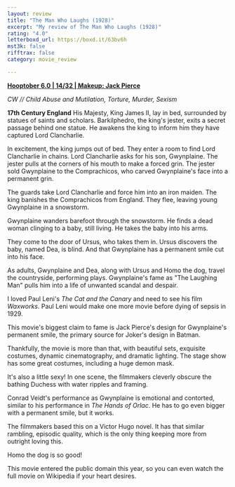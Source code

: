 ```yaml
---
layout: review
title: "The Man Who Laughs (1928)"
excerpt: "My review of The Man Who Laughs (1928)"
rating: "4.0"
letterboxd_url: https://boxd.it/63bv6h
mst3k: false
rifftrax: false
category: movie_review

---
```


<b><a href="https://boxd.it/pPVYg/detail" rel="nofollow">Hooptober 6.0 | 14/32 | Makeup: Jack Pierce</a></b>

<i>CW // Child Abuse and Mutilation, Torture, Murder, Sexism</i>

<b>17th Century England</b>
His Majesty, King James II, lay in bed, surrounded by statues of saints and scholars. Barkilphedro, the king's jester, exits a secret passage behind one statue. He awakens the king to inform him they have captured Lord Clancharlie.

In excitement, the king jumps out of bed. They enter a room to find Lord Clancharlie in chains. Lord Clancharlie asks for his son, Gwynplaine. The jester pulls at the corners of his mouth to make a forced grin. The jester sold Gwynplaine to the Comprachicos, who carved Gwynplaine's face into a permanent grin.

The guards take Lord Clancharlie and force him into an iron maiden. The king banishes the Comprachicos from England. They flee, leaving young Gwynplaine in a snowstorm.

Gwynplaine wanders barefoot through the snowstorm. He finds a dead woman clinging to a baby, still living. He takes the baby into his arms.

They come to the door of Ursus, who takes them in. Ursus discovers the baby, named Dea, is blind. And that Gwynplaine has a permanent smile cut into his face.

As adults, Gwynplaine and Dea, along with Ursus and Homo the dog, travel the countryside, performing plays. Gwynplaine's fame as "The Laughing Man" pulls him into a life of unwanted scandal and despair.

I loved Paul Leni's <i>The Cat and the Canary</i> and need to see his film <i>Waxworks</i>. Paul Leni would make one more movie before dying of sepsis in 1929.

This movie's biggest claim to fame is Jack Pierce's design for Gwynplaine's permanent smile, the primary source for Joker's design in Batman.

Thankfully, the movie is more than that, with beautiful sets, exquisite costumes, dynamic cinematography, and dramatic lighting. The stage show has some great costumes, including a huge demon mask.

It's also a little sexy! In one scene, the filmmakers cleverly obscure the bathing Duchess with water ripples and framing.

Conrad Veidt's performance as Gwynplaine is emotional and contorted, similar to his performance in <i>The Hands of Orlac</i>. He has to go even bigger with a permanent smile, but it works.

The filmmakers based this on a Victor Hugo novel. It has that similar rambling, episodic quality, which is the only thing keeping more from outright loving this.

Homo the dog is so good!

This movie entered the public domain this year, so you can even watch the full movie on Wikipedia if your heart desires.